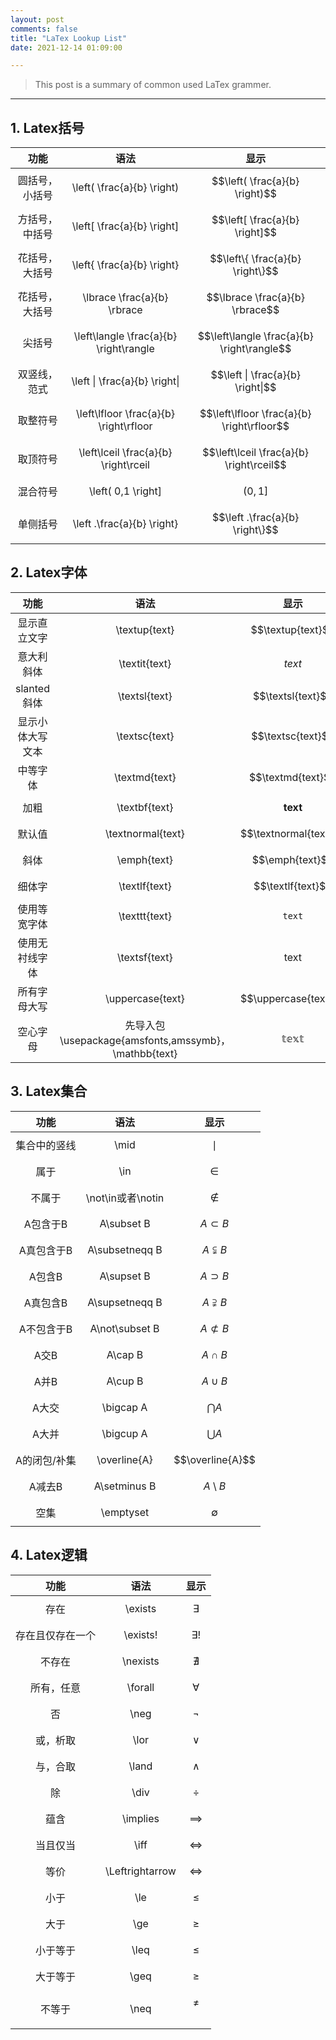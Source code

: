 ```yaml
---
layout: post
comments: false
title: "LaTex Lookup List"
date: 2021-12-14 01:09:00

---
```


> This post is a summary of common used LaTex grammer.


<!--more-->



---


## 1. Latex括号


| 功能 | 语法 | 显示 |
| :------: | :------: | :------: |
| 圆括号，小括号 | \left( \frac{a}{b} \right) | $$\left( \frac{a}{b} \right)$$ |
| 方括号，中括号 | \left[ \frac{a}{b} \right] | $$\left[ \frac{a}{b} \right]$$ |
| 花括号，大括号 | \left\{ \frac{a}{b} \right\} | $$\left\{ \frac{a}{b} \right\}$$ |
| 花括号，大括号 | \lbrace \frac{a}{b} \rbrace | $$\lbrace \frac{a}{b} \rbrace$$ |
| 尖括号 | \left\langle \frac{a}{b} \right\rangle | $$\left\langle \frac{a}{b} \right\rangle$$ |
| 双竖线，范式 | \left \| \frac{a}{b} \right\| | $$\left \| \frac{a}{b} \right\|$$ |
| 取整符号 | \left\lfloor \frac{a}{b} \right\rfloor | $$\left\lfloor \frac{a}{b} \right\rfloor$$ |
| 取顶符号 | \left\lceil \frac{a}{b} \right\rceil | $$\left\lceil \frac{a}{b} \right\rceil$$ |
| 混合符号 | \left( 0,1 \right] | $$\left( 0,1 \right]$$ |
| 单侧括号 | \left .\frac{a}{b} \right\} | $$\left .\frac{a}{b} \right\}$$ |


## 2. Latex字体


| 功能 | 语法 | 显示 |
| :------: | :------: | :------: |
| 显示直立文字 | \textup{text} | $$\textup{text}$$ |
| 意大利斜体 | \textit{text} | $$\textit{text}$$ |
| slanted斜体 | \textsl{text} | $$\textsl{text}$$ |
| 显示小体大写文本 | \textsc{text} | $$\textsc{text}$$ |
| 中等字体 | \textmd{text} | $$\textmd{text}$$ |
| 加粗 | \textbf{text} | $$\textbf{text}$$ |
| 默认值 | \textnormal{text} | $$\textnormal{text}$$ |
| 斜体 | \emph{text} | $$\emph{text}$$ |
| 细体字 | \textlf{text} | $$\textlf{text}$$ |
| 使用等宽字体 | \texttt{text} | $$\texttt{text}$$ |
| 使用无衬线字体 | \textsf{text} | $$\textsf{text}$$ |
| 所有字母大写 | \uppercase{text} | $$\uppercase{text}$$ |
| 空心字母 | 先导入包\usepackage{amsfonts,amssymb}，\mathbb{text} | $$\mathbb{text}$$ |


## 3. Latex集合


| 功能 | 语法 | 显示 |
| :------: | :------: | :------: |
| 集合中的竖线 | \mid | $$\mid$$ |
| 属于 | \in | $$\in$$ |
| 不属于 | \not\in或者\notin | $$\not\in$$ |
| A包含于B | A\subset B | $$A\subset B$$ |
| A真包含于B | A\subsetneqq B | $$A\subsetneqq B$$ |
| A包含B | A\supset B | $$A\supset B$$ |
| A真包含B | A\supsetneqq B | $$A\supsetneqq B$$ |
| A不包含于B | A\not\subset B | $$A\not\subset B$$ |
| A交B | A\cap B | $$A\cap B$$ |
| A并B | A\cup B | $$A\cup B$$ |
| A大交 | \bigcap A | $$\bigcap A$$ |
| A大并 | \bigcup A | $$\bigcup A$$ |
| A的闭包/补集 | \overline{A} | $$\overline{A}$$ |
| A减去B | A\setminus B | $$A\setminus B$$ |
| 空集 | \emptyset | $$\emptyset$$ |


## 4. Latex逻辑


| 功能 | 语法 | 显示 |
| :------: | :------: | :------: |
| 存在 | \exists | $$\exists$$ |
| 存在且仅存在一个 | \exists! | $$\exists!$$ |
| 不存在 | \nexists | $$\nexists$$ |
| 所有，任意 | \forall | $$\forall$$ |
| 否 | \neg | $$\neg$$ |
| 或，析取 | \lor | $$\lor$$ |
| 与，合取 | \land | $$\land$$ |
| 除 | \div | $$\div$$ |
| 蕴含 | \implies | $$\implies$$ |
| 当且仅当 | \iff | $$\iff$$ |
| 等价 | \Leftrightarrow | $$\Leftrightarrow$$ |
| 小于 | \le | $$\le$$ |
| 大于 | \ge | $$\ge$$ |
| 小于等于 | \leq | $$\leq$$ |
| 大于等于 | \geq | $$\geq$$ |
| 不等于 | \neq | $$\neq$$　|


